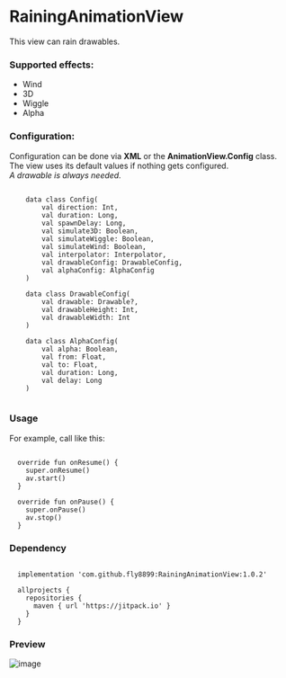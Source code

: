 # RainingAnimationView

This view can rain drawables.

### Supported effects:
- Wind
- 3D
- Wiggle
- Alpha

### Configuration:

Configuration can be done via **XML** or the **AnimationView.Config** class.<br>
The view uses its default values if nothing gets configured.<br>
*A drawable is always needed.*

<pre><code>
    data class Config(
        val direction: Int,
        val duration: Long,
        val spawnDelay: Long,
        val simulate3D: Boolean,
        val simulateWiggle: Boolean,
        val simulateWind: Boolean,
        val interpolator: Interpolator,
        val drawableConfig: DrawableConfig,
        val alphaConfig: AlphaConfig
    )

    data class DrawableConfig(
        val drawable: Drawable?,
        val drawableHeight: Int,
        val drawableWidth: Int
    )

    data class AlphaConfig(
        val alpha: Boolean,
        val from: Float,
        val to: Float,
        val duration: Long,
        val delay: Long
    )
    </code></pre>
    
### Usage

For example, call like this:

<pre><code>
  override fun onResume() {
    super.onResume()
    av.start()
  }

  override fun onPause() {
    super.onPause()
    av.stop()
  }
</code></pre>  
### Dependency

<pre><code>
  implementation 'com.github.fly8899:RainingAnimationView:1.0.2'
  
  allprojects {
    repositories {
      maven { url 'https://jitpack.io' }
    }
  }
</code></pre>

### Preview

![image](https://user-images.githubusercontent.com/85573678/201746617-7bdfb6e9-7619-4368-bf91-102c8ce48c9a.png)
